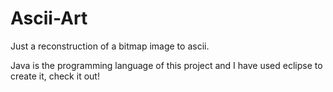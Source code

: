# Ascii-Art
Just a reconstruction of a bitmap image to ascii.

Java is the programming language of this project and I have used eclipse to create it, check it out!

